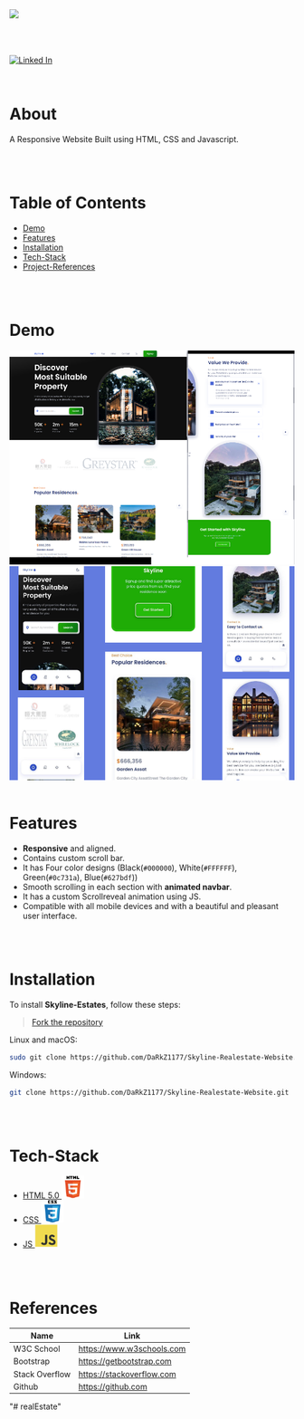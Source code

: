 <div><img src="assets/img/Banner1.png" ></div>

<br><br>

[![Linked In](https://img.shields.io/badge/LinkedIn-0077B5?style=for-the-badge&logo=linkedin&logoColor=white)](https://www.linkedin.com/in/darkz1177/)

<br>

# About

A Responsive Website Built using HTML, CSS and Javascript.

<br>
<br>

# Table of Contents
- [Demo](#Demo)
- [Features](#Features)
- [Installation](#Installation)
- [Tech-Stack](#Tech-Stack)
- [Project-References](#References)

<br>
<br>

# Demo

<img src="assets/img/demo1.png">
<img src="assets/img/Demo2.png">

<br>
<br>

# Features

- **Responsive** and aligned.
- Contains custom scroll bar.
- It has Four color designs (Black(`#000000`), White(`#FFFFFF`), Green(`#0c731a`), Blue(`#627bdf`))
- Smooth scrolling in each section with **animated navbar**.
- It has a custom Scrollreveal animation using JS.
- Compatible with all mobile devices and with a beautiful and pleasant user interface.

<br>
<br>

# Installation

To install **Skyline-Estates**, follow these steps:

> [Fork the repository](https://github.com/DaRkZ1177/Skyline-Realestate-Website/fork) 

Linux and macOS:

```bash
sudo git clone https://github.com/DaRkZ1177/Skyline-Realestate-Website.git
```

Windows:

```bash
git clone https://github.com/DaRkZ1177/Skyline-Realestate-Website.git
```

<br>
<br>

# Tech-Stack

- <div><a href="https://www.w3.org/html/" target="_blank">HTML 5.0 <img src="https://raw.githubusercontent.com/devicons/devicon/master/icons/html5/html5-original-wordmark.svg" alt="html5" width="40" height="40"/> </a></div>

- <div><a href="https://www.w3schools.com/css/" target="_blank"> CSS <img src="https://raw.githubusercontent.com/devicons/devicon/master/icons/css3/css3-original-wordmark.svg" alt="css3" width="40" height="40"/> </a>

- <div><a href="https://developer.mozilla.org/en-US/docs/Web/JavaScript" target="_blank"> JS <img src="https://raw.githubusercontent.com/devicons/devicon/master/icons/javascript/javascript-original.svg" alt="javascript" width="40" height="40"/> </a></div>

<br>
<br>

# References

| Name | Link |
| --- | ---|
| W3C School | https://www.w3schools.com |
| Bootstrap | https://getbootstrap.com |
| Stack Overflow | https://stackoverflow.com |
| Github | https://github.com |
"# realEstate" 
